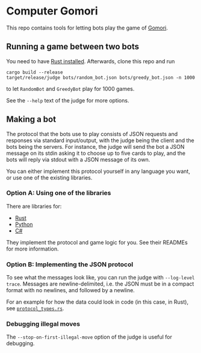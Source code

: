 # Computer Gomori

This repo contains tools for letting bots play the game of [Gomori](https://github.com/phwitti/gomori-rules).

## Running a game between two bots

You need to have [Rust installed](https://rustup.rs/). Afterwards, clone this repo and run

```
cargo build --release
target/release/judge bots/random_bot.json bots/greedy_bot.json -n 1000
```

to let `RandomBot` and `GreedyBot` play for 1000 games.

See the `--help` text of the judge for more options.

## Making a bot

The protocol that the bots use to play consists of JSON requests and responses via standard input/output, with the judge being the client and the bots being the servers.
For instance, the judge will send the bot a JSON message on its stdin asking it to choose up to five cards to play, and the bots will reply via stdout with a JSON message of its own.

You can either implement this protocol yourself in any language you want, or use one of the existing libraries.

### Option A: Using one of the libraries

There are libraries for:

* [Rust](gomori)
* [Python](gomori-py)
* [C#](https://github.com/phwitti/gomori-bot-csharp-template)

They implement the protocol and game logic for you. See their READMEs for more information.

### Option B: Implementing the JSON protocol

To see what the messages look like, you can run the judge with `--log-level trace`.
Messages are newline-delimited, i.e. the JSON must be in a compact format with no newlines, and followed by a newline.

For an example for how the data could look in code (in this case, in Rust), see [`protocol_types.rs`](gomori/src/protocol_types.rs).

### Debugging illegal moves

The `--stop-on-first-illegal-move` option of the judge is useful for debugging.